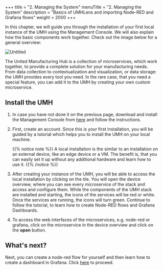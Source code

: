 +++
title = "2. Managing the System"
menuTitle = "2. Managing the System"
description = "Basics of UMHLens and importing Node-RED and Grafana flows"
weight = 2000
+++

  In this chapter, we will guide you through the installation of your first local 
  instance of the UMH using the Management Console. We will also explain how the
  basic components work together. Check out the image below for a general overview:

![Untitled](/images/getstarted/managingTheSystem/getStartedUMHSimplifiedpng.png)

  The United Manufacturing Hub is a collection of microservices, which work
  together, to provide a complete solution for your manufacturing needs. From 
  data collection to contextualization and visualization, or data storage:
  the UMH provides every tool you need. In the rare case, that you need a special 
  feature, you can add it to the UMH by creating your own custom microservice.

##  Install the UMH

1. In case you have not done it on the previous page, download and install
   the Management Console from [here](https://mgmt.docs.umh.app/docs/getstarted/download/)
   and follow the instructions.
2. First, create an account. Since this is your first installation, you will be
   guided by a tutorial which helps you to install the UMH on your local machine.

   {{% notice note %}}
   A local installation is the similar to an installation on an external device,
   like an edge device or a VM. The benefit is, that you can easily set it up
   without any additional hardware and learn how to use it.
   {{% /notice %}}

3. After creating your instance of the UMH, you will be able to access the local 
   installation by clicking on the tile.
   You will open the device overview, where you can see every microservice of
   the stack and access and configure them. While the components of the UMH 
   stack are installed and starting, the icons
   of the services will be red or white. Once the services are running, the icons 
   will turn green. Continue to follow the tutorial, to
   learn how to create Node-RED flows and Grafana Dashboards.

4. To access the web interfaces of the microservices, e.g. node-red or grafana, 
   click on the microservice in the device overview and click on the **open** 
   button.

<!---
## 2. Import flows to Node-RED

1. Access the Node-RED Web UI. To do this, click on the service in the 
  Management Console
 above. When the UI opens 
   in the browser, add `nodered` to the URL as shown in the figure below to avoid the [cannot get error](https://learn.umh.app/course/how-to-fix-cannot-get-error-in-node-red/).

   ![Untitled](/images/getstarted/managingTheSystem/getStartedManagingCannotGet.png?width=75%)
2. Once you are in the web interface, click on the three lines in the upper right corner and select **Import**.

   ![Untitled](/images/getstarted/managingTheSystem/getStartedManagingImport.png?width=75%)

3. Now copy [this json file](/json/getstarted/noderedGetStarted.json) and paste it into the import field. Then press **Import**.

   ![Untitled](/images/getstarted/managingTheSystem/getStartedManagingPasteJson.png?width=75%)
4. To activate the imported flow, simply click on the **Deploy** button located at the top right of the screen. 
   If everything is working as expected, you should see green dots above the input and output. Once you've confirmed 
   that the data is flowing correctly, you can proceed to display it in Grafana
   ![Untitled](/images/getstarted/managingTheSystem/getStartedManagingDeploy.png?width=75%)


## 3. Import flows to Grafana & view dashboard

1. Go into UMHLens and forward the grafana service as you did with node-red. To log in, you need the grafana Secrets, 
   which you can find in UMHLens under **Config** -> **Secrets** -> **Grafana-Secret**. Click on the eye to display the username and password and enter it in grafana.

   ![Untitled](/images/getstarted/managingTheSystem/getStartedManagingGrafanaSecrets.png?width=75%)
2. Once you are logged in, click on **Dashboards** on the left and select **Import**. Now copy [this Grafana json](/json/getstarted/GrafanaGetStarted.json) and paste it into **Import via panel json**. Then click on **Load**. You will then be redirected to **Options** where you need to select the **umh-v2-datasource**. Finally, click on **Import**.

   ![Untitled](/images/getstarted/managingTheSystem/getStartedManagingGrafanaImport.png?width=75%)
3. If everything is working properly, you should now see a functional dashboard with a temperature curve.

   ![Untitled](/images/getstarted/managingTheSystem/getStartedManagingGrafanaDashboard.png?width=75%)
-->

## What's next?

Next, you can create a node-red flow for yourself and then learn how to create a dashboard in Grafana. Click [here](/docs/getstarted/dataacquisitionmanipulation) to proceed.